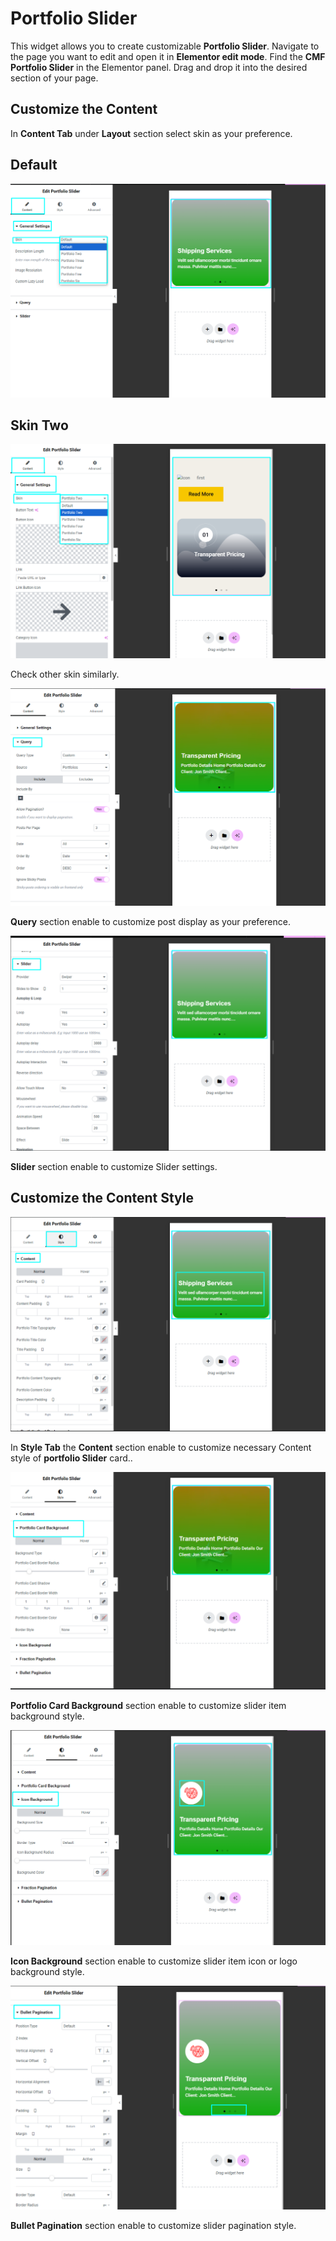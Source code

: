 # Portfolio Slider

This widget allows you to create customizable **Portfolio Slider**. Navigate to the page you want to edit and open it in **Elementor edit mode**. Find the **CMF Portfolio Slider** in the Elementor panel. Drag and drop it into the desired section of your page.

## Customize the Content

In **Content Tab** under **Layout** section select skin as your preference.

## Default
<p class="cmf--img-wrapper">
    <img src="/assets/framework/images/widgets/post-elements/portfolio-slider/portfolio_slider_1.png" alt="portfolio slider">
</p>

## Skin Two
<p class="cmf--img-wrapper">
    <img src="/assets/framework/images/widgets/post-elements/portfolio-slider/portfolio_slider_2.png" alt="portfolio slider">
</p>

Check other skin similarly.

<p class="cmf--img-wrapper">
    <img src="/assets/framework/images/widgets/post-elements/portfolio-slider/portfolio_slider_3.png" alt="portfolio slider">
</p>

**Query** section enable to customize post display as your preference.

<p class="cmf--img-wrapper">
    <img src="/assets/framework/images/widgets/post-elements/portfolio-slider/portfolio_slider_4.png" alt="portfolio slider">
</p>

**Slider** section enable to customize Slider settings.

## Customize the Content Style

<p class="cmf--img-wrapper">
    <img src="/assets/framework/images/widgets/post-elements/portfolio-slider/portfolio_slider_6.png" alt="portfolio slider">
</p>

 In **Style Tab** the **Content** section enable to customize necessary Content style of **portfolio Slider** card..    

<p class="cmf--img-wrapper">
    <img src="/assets/framework/images/widgets/post-elements/portfolio-slider/portfolio_slider_7.png" alt="portfolio slider">
</p>

**Portfolio Card Background** section enable to customize slider item background style.

<p class="cmf--img-wrapper">
    <img src="/assets/framework/images/widgets/post-elements/portfolio-slider/portfolio_slider_8.png" alt="portfolio slider">
</p>

**Icon Background** section enable to customize slider item icon or logo background style.

<p class="cmf--img-wrapper">
    <img src="/assets/framework/images/widgets/post-elements/portfolio-slider/portfolio_slider_9.png" alt="portfolio slider">
</p>

**Bullet Pagination** section enable to customize slider pagination style.



